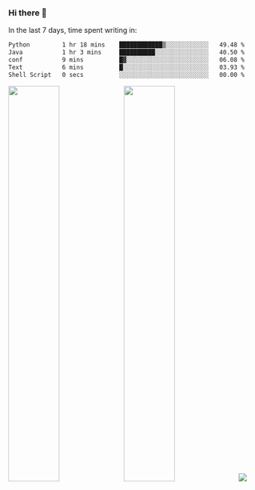 ### Hi there 👋

In the last 7 days, time spent writing in:

<!--START_SECTION:waka-->

```txt
Python         1 hr 18 mins    ████████████▒░░░░░░░░░░░░   49.48 %
Java           1 hr 3 mins     ██████████░░░░░░░░░░░░░░░   40.50 %
conf           9 mins          █▓░░░░░░░░░░░░░░░░░░░░░░░   06.08 %
Text           6 mins          █░░░░░░░░░░░░░░░░░░░░░░░░   03.93 %
Shell Script   0 secs          ░░░░░░░░░░░░░░░░░░░░░░░░░   00.00 %
```

<!--END_SECTION:waka-->

<img src="https://wakatime.com/share/@jimtje/5d0c92de-08f8-4a72-8f2f-6a9693d1e318.svg" width=45% height=45%> <img src="https://wakatime.com/share/@jimtje/501498ae-bda5-4da7-a89d-b40bcdd5556d.svg" width=45% height=45%>
![](https://hit.yhype.me/github/profile?user_id=43537315)
